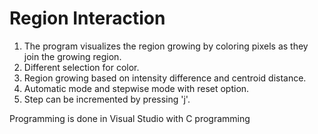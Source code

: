 # Region Interaction

1. The program visualizes the region growing by coloring pixels as they join the growing region.
2. Different selection for color.
3. Region growing based on intensity difference and centroid distance.
4. Automatic mode and stepwise mode with reset option.
5. Step can be incremented by pressing 'j'.

Programming is done in Visual Studio with C programming